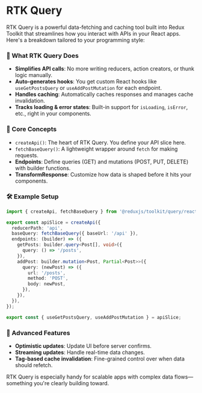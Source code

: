 # RTK Query

RTK Query is a powerful data-fetching and caching tool built into Redux Toolkit that streamlines how you interact with APIs in your React apps. Here's a breakdown tailored to your programming style:

### 🚀 What RTK Query Does
- **Simplifies API calls**: No more writing reducers, action creators, or thunk logic manually.
- **Auto-generates hooks**: You get custom React hooks like `useGetPostsQuery` or `useAddPostMutation` for each endpoint.
- **Handles caching**: Automatically caches responses and manages cache invalidation.
- **Tracks loading & error states**: Built-in support for `isLoading`, `isError`, etc., right in your components.

### 🧠 Core Concepts
- `createApi()`: The heart of RTK Query. You define your API slice here.
- `fetchBaseQuery()`: A lightweight wrapper around `fetch` for making requests.
- **Endpoints**: Define queries (GET) and mutations (POST, PUT, DELETE) with builder functions.
- **TransformResponse**: Customize how data is shaped before it hits your components.

### 🛠️ Example Setup
```ts
import { createApi, fetchBaseQuery } from '@reduxjs/toolkit/query/react';

export const apiSlice = createApi({
  reducerPath: 'api',
  baseQuery: fetchBaseQuery({ baseUrl: '/api' }),
  endpoints: (builder) => ({
    getPosts: builder.query<Post[], void>({
      query: () => '/posts',
    }),
    addPost: builder.mutation<Post, Partial<Post>>({
      query: (newPost) => ({
        url: '/posts',
        method: 'POST',
        body: newPost,
      }),
    }),
  }),
});

export const { useGetPostsQuery, useAddPostMutation } = apiSlice;
```

### 🧩 Advanced Features
- **Optimistic updates**: Update UI before server confirms.
- **Streaming updates**: Handle real-time data changes.
- **Tag-based cache invalidation**: Fine-grained control over when data should refetch.

RTK Query is especially handy for scalable apps with complex data flows—something you're clearly building toward.